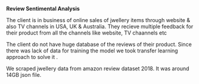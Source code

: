 **Review Sentimental Analysis**

The client is in business of online sales of jwellery items through website & also TV channels in USA, UK & Australia. They recieve multiple feedback for their product from all the channels like website, TV chaannels etc

The client do not have huge database of the reviews of their product. Since there was lack of data for training the model we took transfer learning approach to solve it .

We scraped  jwellery data from amazon review dataset 2018. It was around 14GB json file.
